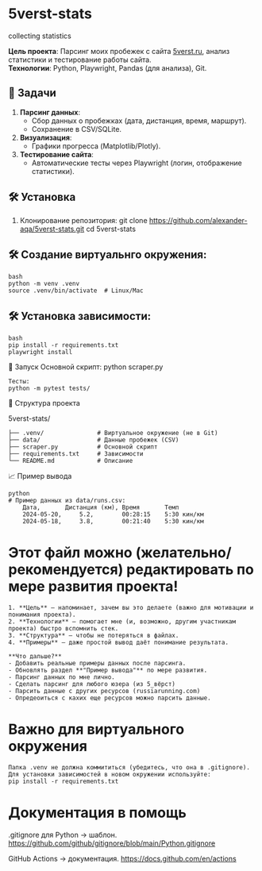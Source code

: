 # 5verst-stats
collecting statistics

**Цель проекта**: Парсинг моих пробежек с сайта [5verst.ru](https://5verst.ru), анализ статистики и тестирование работы сайта.  
**Технологии**: Python, Playwright, Pandas (для анализа), Git.

## 📌 Задачи
1. **Парсинг данных**:
   - Сбор данных о пробежках (дата, дистанция, время, маршрут).
   - Сохранение в CSV/SQLite.
2. **Визуализация**:
   - Графики прогресса (Matplotlib/Plotly).
3. **Тестирование сайта**:
   - Автоматические тесты через Playwright (логин, отображение статистики).

## 🛠 Установка
1. Клонирование репозитория:
   git clone https://github.com/alexander-aqa/5verst-stats.git
   cd 5verst-stats


## 🛠 Создание виртуальнго окружения:

	bash
	python -m venv .venv
	source .venv/bin/activate  # Linux/Mac


## 🛠 Установка зависимости:

	bash
	pip install -r requirements.txt
	playwright install

🚀 Запуск
	Основной скрипт:
	python scraper.py

	Тесты:
	python -m pytest tests/


📂 Структура проекта

5verst-stats/

	├── .venv/               # Виртуальное окружение (не в Git)
	├── data/                # Данные пробежек (CSV)
	├── scraper.py           # Основной скрипт
	├── requirements.txt     # Зависимости
	└── README.md            # Описание

📈 Пример вывода

	python
	# Пример данных из data/runs.csv:
		Дата,		Дистанция (км), Время		Темп
		2024-05-20, 	5.2, 		00:28:15	5:30 кин/км
		2024-05-18, 	3.8,		00:21:40 	5:30 кин/км


# Этот файл можно (желательно/рекомендуется) редактировать по мере развития проекта!

	1. **Цель** — напоминает, зачем вы это делаете (важно для мотивации и понимания проекта).  
	2. **Технологии** — помогает мне (и, возможно, другим участникам проекта) быстро вспомнить стек.  
	3. **Структура** — чтобы не потеряться в файлах.  
	4. **Примеры** — даже простой вывод даёт понимание результата.  

	**Что дальше?**  
	- Добавить реальные примеры данных после парсинга.  
	- Обновлять раздел **"Пример вывода"** по мере развития.
	- Парсинг данных по мне лично.
	- Сделать парсинг для любого юзера (из 5_вёрст)
	- Парсить данные с других ресурсов (russiarunning.com)
	- Опредеоиться с кахих еще ресурсов можно парсить данные.


# Важно для виртуального окружения

	Папка .venv не должна коммититься (убедитесь, что она в .gitignore).
	Для установки зависимостей в новом окружении используйте:
	pip install -r requirements.txt

# Документация в помощь
.gitignore для Python → шаблон.   https://github.com/github/gitignore/blob/main/Python.gitignore

GitHub Actions → документация.   https://docs.github.com/en/actions

